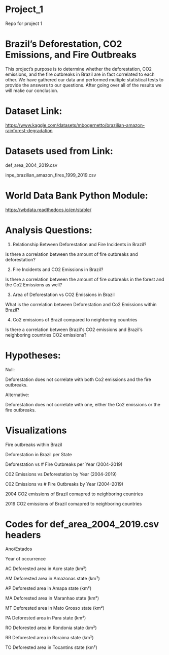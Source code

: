 # Project_1

Repo for project 1

# Brazil’s Deforestation, CO2 Emissions, and Fire Outbreaks

This project’s purpose is to determine whether the deforestation, CO2 emissions, and the fire outbreaks in Brazil are in fact correlated to each other. We have gathered our data and performed multiple statistical tests to provide the answers to our questions. After going over all of the results we will make our conclusion.


# Dataset Link:

https://www.kaggle.com/datasets/mbogernetto/brazilian-amazon-rainforest-degradation

# Datasets used from Link:

def_area_2004_2019.csv

inpe_brazilian_amazon_fires_1999_2019.csv

# World Data Bank Python Module:

https://wbdata.readthedocs.io/en/stable/


# Analysis Questions:

1. Relationship Between Deforestation and Fire Incidents in Brazil?

Is there a correlation between the amount of fire outbreaks and deforestation?

2. Fire Incidents and CO2 Emissions in Brazil?

Is there a correlation between the amount of fire outbreaks in the forest and the Co2 Emissions as well?

3. Area of Deforestation vs CO2 Emissions in Brazil

What is the correlation between Deforestation and Co2 Emissions within Brazil?

4. Co2 emissions of Brazil compared to neighboring countries

Is there a correlation between Brazil's CO2 emissions and Brazil’s neighboring countries CO2 emissions?


# Hypotheses:

Null:

Deforestation does not correlate with both Co2 emissions and the fire outbreaks.

Alternative:

Deforestation does not correlate with one, either the Co2 emissions or the fire outbreaks.


# Visualizations

Fire outbreaks within Brazil

Deforestation in Brazil per State

Deforestation vs # Fire Outbreaks per Year (2004-2019)

C02 Emissions vs Deforestation by Year (2004-2019)

C02 Emissions vs # Fire Outbreaks by Year (2004-2019)

2004 CO2 emissions of Brazil comapred to neighboring countries

2019 CO2 emissions of Brazil comapred to neighboring countries



# Codes for def_area_2004_2019.csv headers

Ano/Estados

Year of occurrence

AC
Deforested area in Acre state (km²)

AM
Deforested area in Amazonas state (km²)

AP
Deforested area in Amapa state (km²)

MA
Deforested area in Maranhao state (km²)

MT
Deforested area in Mato Grosso state (km²)

PA
Deforested area in Para state (km²)

RO
Deforested area in Rondonia state (km²)

RR
Deforested area in Roraima state (km²)

TO
Deforested area in Tocantins state (km²)
